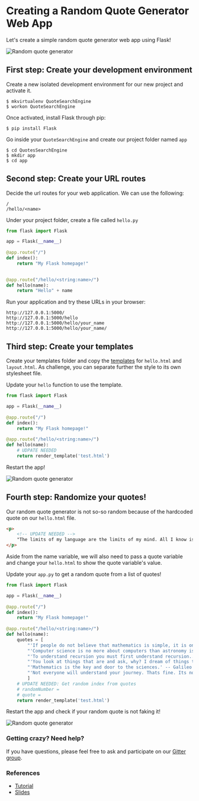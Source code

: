 # Creating a Random Quote Generator Web App

Let's create a simple random quote generator web app using Flask!

![Random quote generator](https://pythonspot-9329.kxcdn.com/wp-content/uploads/2015/03/python-flask-webap.png)


## First step: Create your development environment

Create a new isolated development environment for our new project and activate it.

```shell
$ mkvirtualenv QuoteSearchEngine
$ workon QuoteSearchEngine
```

Once activated, install Flask through pip:

```shell
$ pip install Flask
```

Go inside your `QuoteSearchEngine` and create our project folder named `app`

```shell
$ cd QuotesSearchEngine
$ mkdir app
$ cd app
```

## Second step: Create your URL routes

Decide the url routes for your web application. We can use the following:

```shell
/
/hello/<name>
```

Under your project folder, create a file called `hello.py`

```python
from flask import Flask

app = Flask(__name__)
 
@app.route("/")
def index():
    return "My Flask homepage!"

    
@app.route("/hello/<string:name>/")
def hello(name):
    return "Hello" + name
```

Run your application and try these URLs in your browser:

```shell
http://127.0.0.1:5000/
http://127.0.0.1:5000/hello
http://127.0.0.1:5000/hello/your_name
http://127.0.0.1:5000/hello/your_name/
```

## Third step: Create your templates

Create your templates folder and copy the [templates](https://github.com/wwcodemanila/WWCodeManila-Python/tree/master/flask/assets) 
for `hello.html` and `layout.html`. As challenge, you can separate further the style to its own stylesheet file.

Update your `hello` function to use the template.

```python
from flask import Flask

app = Flask(__name__)
 
@app.route("/")
def index():
    return "My Flask homepage!"
    
@app.route("/hello/<string:name>/")
def hello(name):
    # UDPATE NEEDED
    return render_template('test.html')
```

Restart the app!

![Random quote generator](https://pythonspot-9329.kxcdn.com/wp-content/uploads/2015/03/python-webapp-flask.png.webp)


## Fourth step: Randomize your quotes!

Our random quote generator is not so-so random because of the hardcoded quote on our `hello.html` file.

```html
<p>
    <!-- UPDATE NEEDED -->
    "The limits of my language are the limits of my mind. All I know is what I have words for."
</p>
```

Aside from the name variable, we will also need to pass a quote variable and change your `hello.html` to
show the quote variable's value.

Update your `app.py` to get a random quote from a list of quotes!

```python
from flask import Flask

app = Flask(__name__)
 
@app.route("/")
def index():
    return "My Flask homepage!"
    
@app.route("/hello/<string:name>/")
def hello(name):
    quotes = [
        "'If people do not believe that mathematics is simple, it is only because they do not realize how complicated life is.' -- John Louis von Neumann ",
        "'Computer science is no more about computers than astronomy is about telescopes' --  Edsger Dijkstra ",
        "'To understand recursion you must first understand recursion..' -- Unknown",
        "'You look at things that are and ask, why? I dream of things that never were and ask, why not?' -- Unknown",
        "'Mathematics is the key and door to the sciences.' -- Galileo Galilei",
        "'Not everyone will understand your journey. Thats fine. Its not their journey to make sense of. Its yours.' -- Unknown"
        ]
    # UPDATE NEEDED: Get random index from quotes
    # randomNumber = 
    # quote = 
    return render_template('test.html')
```

Restart the app and check if your random quote is not faking it!

![Random quote generator](https://pythonspot-9329.kxcdn.com/wp-content/uploads/2015/03/python-flask-webap.png.webp)


### Getting crazy? Need help?
If you have questions, please feel free to ask and participate on our [Gitter group](https://gitter.im/WWCodeManila/Python).


### References
*  [Tutorial](https://pythonspot.com/en/flask-web-app-with-python/)
*  [Slides](https://docs.google.com/presentation/d/1yWr0I2aU0tFMMeQ4s4cUcv0V1Mxq1CmCPdkP-V1atlg/edit?usp=sharing)